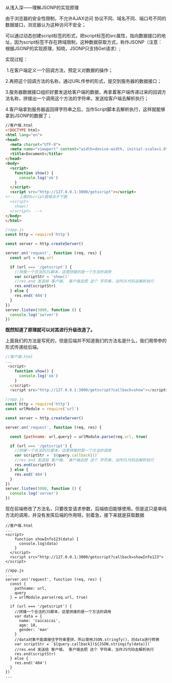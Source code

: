 从浅入深——理解JSONP的实现原理

由于浏览器的安全性限制，不允许AJAX访问  协议不同、域名不同、端口号不同的 数据接口，浏览器认为这种访问不安全；

可以通过动态创建script标签的形式，把script标签的src属性，指向数据接口的地址，因为script标签不存在跨域限制，这种数据获取方式，称作JSONP（注意：根据JSONP的实现原理，知晓，JSONP只支持Get请求）;

实现过程：

​	1.在客户端定义一个回调方法，预定义对数据的操作；

​	2.再把这个回调方法的名称，通过URL传参的形式，提交到服务器的数据接口；

​	3.服务器数据接口组织好要发送给客户端的数据，再拿着客户端传递过来的回调方法名称，拼接出一个调用这个方法的字符串，发送给客户端去解析执行；

​	4.客户端拿到服务器返回得字符串之后，当作Script脚本去解析执行，这样就能够拿到JSONP的数据了；



```html
//客户端.html
<!DOCTYPE html>
<html lang="en">
<head>
  <meta charset="UTF-8">
  <meta name="viewport" content="width=device-width, initial-scale=1.0">
  <title>Document</title>
</head>
<body>
  <script>
    function show() {
      console.log('ok')
    }
  </script>
  <script src="http://127.0.0.1:3000/getscript"></script>
<!--  上面的script就相当于下面
  <script>
    show()
  </script>  -->
</body>
</html>
```

```javascript
//app.js
const http = require('http')

const server = http.createServer()

server.on('request', function (req, res) {
  const url = req.url

  if (url === '/getscript') {
    //拼接一个合法的JS脚本，这里拼接的是一个方法的调用
    var scriptStr = 'show()'
    //res.end 发送给 客户端， 客户端去把 这个 字符串，当作JS代码去解析执行
    res.end(scriptStr)
  } else {
    res.end('404')
  }
})
server.listen(3000, function () {
  console.log('server')
})
```

**既然知道了原理就可以对其进行升级改造了。**

上面我们的方法是写死的，但是后端并不知道我们的方法名是什么，我们用带参的形式传递给后端。

```javascript
//客户端.html
...
 <script>
    function show() {
      console.log('ok')
    }
  </script>
  <script src="http://127.0.0.1:3000/getscript?callback=show"></script>
```

```javascript
//app.js
const http = require('http')
const urlModule = require('url')

const server = http.createServer()

server.on('request', function (req, res) {

  const {pathname: url,query} = urlModule.parse(req.url, true)

  if (url === '/getscript') {
    //拼接一个合法的JS脚本，这里拼接的是一个方法的调用
    var scriptStr = `${query.callback}()`
    //res.end 发送给 客户端， 客户端去把 这个 字符串，当作JS代码去解析执行
    res.end(scriptStr)
  } else {
    res.end('404')
  }
})
server.listen(3000, function () {
  console.log('server')
})
```

现在前端修改了方法名，只要改变请求参数，后端依旧能够使用。但是这只是单纯方法的调用，并没有发挥后端的作用呀。别着急，接下来就是获取数据

```
//客户端.html
...
<script>
    function showInfo123(data) {
      console.log(data)
    }
  </script>
  <script src="http://127.0.0.1:3000/getscript?callback=showInfo123"></script>
```

```
//app.js
...
server.on('request', function (req, res) {
  const {
    pathname: url,
    query
  } = urlModule.parse(req.url, true)

  if (url === '/getscript') {
    //拼接一个合法的JS脚本，这里拼接的是一个方法的调用
    var data = {
      name: 'caicaicai',
      age: 18,
      gender: 'man'
    }
	//data对象不能直接往字符串里拼，所以使用JSON.stringfy()，对data进行转换
    var scriptStr = `${query.callback}(${JSON.stringify(data)})`
    //res.end 发送给 客户端， 客户端去把 这个 字符串，当作JS代码去解析执行
    res.end(scriptStr)
  } else {
    res.end('404')
  }
})
...
```

